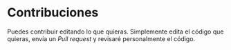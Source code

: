 # Contribuciones

Puedes contribuir editando lo que quieras. Simplemente edita el código que quieras, envía un *Pull request* y revisaré personalmente el código.
